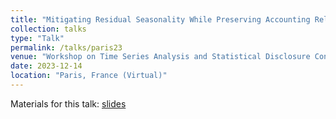 ```yaml
---
title: "Mitigating Residual Seasonality While Preserving Accounting Relations in Hierarchical Time Series"
collection: talks
type: "Talk"
permalink: /talks/paris23
venue: "Workshop on Time Series Analysis and Statistical Disclosure Control Methods for Official Statistics"
date: 2023-12-14
location: "Paris, France (Virtual)"
---
```


Materials for this talk: [slides](http://tuckermcelroy.github.io/files/Paris2023McElroy.pdf)

